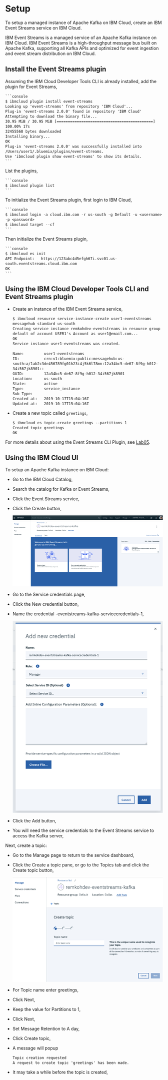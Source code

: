 # Setup

To setup a managed instance of Apache Kafka on IBM Cloud, create an IBM Event Streams service on IBM Cloud.

IBM Event Streams is a managed service of an Apache Kafka instance on IBM Cloud. IBM Event Streams is a high-throughput message bus built on Apache Kafka, supporting all Kafka APIs and optimized for event ingestion and event stream distribution on IBM Cloud.

## Install the Event Streams plugin

Assuming the IBM Cloud Developer Tools CLI is already installed, add the plugin for Event Streams,

	```console
	$ ibmcloud plugin install event-streams
	Looking up 'event-streams' from repository 'IBM Cloud'...
	Plug-in 'event-streams 2.0.0' found in repository 'IBM Cloud'
	Attempting to download the binary file...
	30.95 MiB / 30.95 MiB [===========================================] 100.00% 17s
	32455568 bytes downloaded
	Installing binary...
	OK
	Plug-in 'event-streams 2.0.0' was successfully installed into /Users/user1/.bluemix/plugins/event-streams. 
	Use 'ibmcloud plugin show event-streams' to show its details.
	```

List the plugins,

	```console
	$ ibmcloud plugin list
	```

To initialize the Event Streams plugin, first login to IBM Cloud,

	```console
	$ ibmcloud login -a cloud.ibm.com -r us-south -g Default -u <username> -p <password> 
	$ ibmcloud target --cf
	```

Then initialize the Event Streams plugin,

	```console
	$ ibmcloud es init
	API Endpoint: 	https://123abc4d5efgh67i.svc01.us-south.eventstreams.cloud.ibm.com
	OK
	```

## Using the IBM Cloud Developer Tools CLI and Event Streams plugin

* Create an instance of the IBM Event Streams service,

	```console
	$ ibmcloud resource service-instance-create user1-eventstreams messagehub standard us-south
	Creating service instance remkohdev-eventstreams in resource group default of account USER1's Account as user1@email.com...
	OK
	Service instance user1-eventstreams was created.
					
	Name:         user1-eventstreams   
	ID:           crn:v1:bluemix:public:messagehub:us-south:a/1ab2c3de456789fg01h23i4j5k6l78mn:12a34bc5-de67-8f9g-h012-34i567jk8901::   
	GUID:         12a34bc5-de67-8f9g-h012-34i567jk8901   
	Location:     us-south   
	State:        active   
	Type:         service_instance   
	Sub Type:        
	Created at:   2019-10-17T15:04:16Z   
	Updated at:   2019-10-17T15:04:16Z
	```

* Create a new topic called `greetings`,

	```console
	$ ibmcloud es topic-create greetings --partitions 1
	Created topic greetings
	OK
	```

For more details about using the Event Streams CLI Plugin, see [Lab05](../Lab05/README.md).

## Using the IBM Cloud UI

To setup an Apache Kafka instance on IBM Cloud:
* Go to the IBM Cloud Catalog,
* Search the catalog for Kafka or Event Streams,
* Click the Event Streams service,
* Click the Create button,

	![Create IBM Event Streams](../images/eventstreams-kafka-dashboard.png)

* Go to the Service credentials page,
* Click the New credential button,
* Name the credential <username>-eventstreams-kafka-servicecredentials-1, 

	![Add service credentials](../images/eventstreams-service-credentials.png)

* Click the Add button,
* You will need the service credentials to the Event Streams service to access the Kafka server,

Next, create a topic:
* Go to the Manage page to return to the service dashboard,
* Click the Create a topic pane, or go to the Topics tab and click the Create topic button,

	![Add service credentials](../images/eventstreams-create-topic.png)

* For Topic name enter greetings,
* Click Next,
* Keep the value for Partitions to 1,
* Click Next,
* Set Message Retention to A day,
* Click Create topic,
* A message will popup
  
  ```text
  Topic creation requested 
  A request to create topic 'greetings' has been made.
  ```

* It may take a while before the topic is created,


